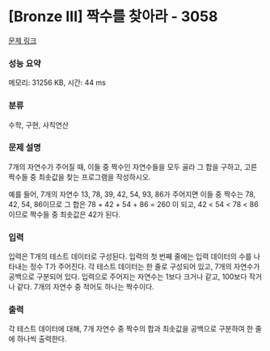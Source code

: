 # [Bronze III] 짝수를 찾아라 - 3058 

[문제 링크](https://www.acmicpc.net/problem/3058) 

### 성능 요약

메모리: 31256 KB, 시간: 44 ms

### 분류

수학, 구현, 사칙연산

### 문제 설명

<p>
	7개의 자연수가 주어질 때, 이들 중 짝수인 자연수들을 모두 골라 그 합을 구하고, 고른 짝수들 중 최솟값을 찾는 프로그램을 작성하시오.</p>

<p>
	예를 들어, 7개의 자연수 13, 78, 39, 42, 54, 93, 86가 주어지면 이들 중 짝수는 78, 42, 54, 86이므로 그 합은 78 + 42 + 54 + 86 = 260 이 되고, 42 < 54 < 78 < 86 이므로 짝수들 중 최솟값은 42가 된다.</p>

### 입력 

 <p>
	입력은 T개의 테스트 데이터로 구성된다. 입력의 첫 번째 줄에는 입력 데이터의 수를 나타내는 정수 T가 주어진다. 각 테스트 데이터는 한 줄로 구성되어 있고, 7개의 자연수가 공백으로 구분되어 있다. 입력으로 주어지는 자연수는 1보다 크거나 같고, 100보다 작거나 같다. 7개의 자연수 중 적어도 하나는 짝수이다.</p>

### 출력 

 <p>
	각 테스트 데이터에 대해, 7개 자연수 중 짝수의 합과 최솟값을 공백으로 구분하여 한 줄에 하나씩 출력한다.</p>

